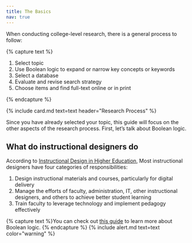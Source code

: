 ```yaml
---
title: The Basics
nav: true
--- 
```


When conducting college-level research, there is a general process to follow:

{% capture text %}

1. Select topic
2. Use Boolean logic to expand or narrow key concepts or keywords
3. Select a database
4. Evaluate and revise search strategy
5. Choose items and find full-text online or in print

{% endcapture %}

{% include card.md text=text header="Research Process" %}

Since you have already selected your topic, this guide will focus on the other aspects of the research process. First, let’s talk about Boolean logic. 

## What do instructional designers do

According to <a href="https://onlinelearningconsortium.org/wp-content/uploads/2017/07/Instructional-Design-in-Higher-Education-Report.pdf" target="_blank"> Instructional Design in Higher Education</a>, Most instructional designers have four categories of responsibilities:
1. Design instructional materials and courses, particularly for digital delivery 
2. Manage the efforts of faculty, administration, IT, other instructional designers, and others to achieve better student learning 
3. Train faculty to leverage technology and implement pedagogy effectively 


{% capture text %}You can check out [this guide](https://libguides.uidaho.edu/boolean) to learn more about Boolean logic.
{% endcapture %}
{% include alert.md text=text color="warning" %}

